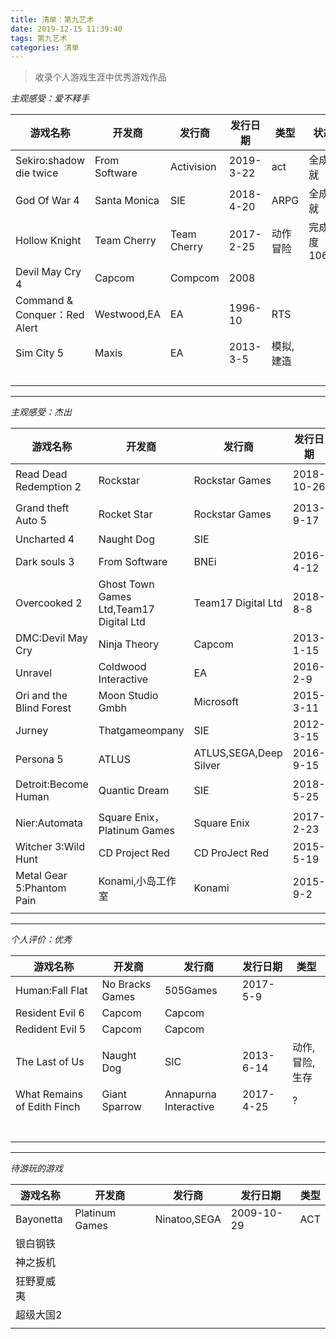 ```yaml
---
title: 清单：第九艺术
date: 2019-12-15 11:39:40
tags: 第九艺术
categories: 清单
---
```

>收录个人游戏生涯中优秀游戏作品

<!--more-->

*主观感受：爱不释手*

|游戏名称|开发商|发行商|发行日期|类型|状态|
|---|---|---|---|---|---|
|Sekiro:shadow die twice|From Software|Activision|2019-3-22|act|全成就|
|God Of War 4|Santa Monica|SIE|2018-4-20|ARPG|全成就|
|Hollow Knight|Team Cherry|Team Cherry|2017-2-25|动作冒险|完成度106%|
|Devil May Cry 4|Capcom|Compcom|2008||
|Command & Conquer：Red Alert|Westwood,EA|EA|1996-10|RTS|
|Sim City 5|Maxis|EA|2013-3-5|模拟,建造|
||||||
||||||
||||||
||||||


---

*主观感受：杰出*

|游戏名称|开发商|发行商|发行日期|类型|
|---|---|---|---|---|
|Read Dead Redemption 2|Rockstar|Rockstar Games|2018-10-26|动作冒险|
|Grand theft Auto 5|Rocket Star|Rockstar Games|2013-9-17|动作冒险|
|Uncharted 4|Naught Dog|SIE|||
|Dark souls 3|From Software|BNEi|2016-4-12|ARPG|
|Overcooked 2|Ghost Town Games Ltd,Team17 Digital Ltd|Team17 Digital Ltd|2018-8-8|?|
|DMC:Devil May Cry|Ninja Theory|Capcom|2013-1-15|ACT|
|Unravel|Coldwood Interactive|EA|2016-2-9|ACT|
|Ori and the Blind Forest|Moon Studio Gmbh|Microsoft|2015-3-11|AVG|
|Jurney|Thatgameompany|SIE|2012-3-15|?|
|Persona 5|ATLUS|ATLUS,SEGA,Deep Silver|2016-9-15|JRPG|
|Detroit:Become Human|Quantic Dream|SIE|2018-5-25|互动电影|
|Nier:Automata|Square Enix，Platinum Games|Square Enix|2017-2-23|ARPG|
|Witcher 3:Wild Hunt|CD Project Red|CD ProJect Red|2015-5-19|ARPG|
|Metal Gear 5:Phantom Pain|Konami,小岛工作室|Konami|2015-9-2|潜入|
|||||||
---

*个人评价：优秀*

|游戏名称|开发商|发行商|发行日期|类型|
|---|---|---|---|---|
|Human:Fall Flat|No Bracks Games|505Games|2017-5-9|
|Resident Evil 6|Capcom|Capcom||
|Redident Evil 5|Capcom|Capcom||
|The Last of Us|Naught Dog|SIC|2013-6-14|动作,冒险,生存|
|What Remains of Edith Finch|Giant Sparrow|Annapurna Interactive|2017-4-25|?|
|||||            
|||||            
|||||            
|||||            
|||||            
|||||            
|||||            
---


*待游玩的游戏*

|游戏名称|开发商|发行商|发行日期|类型|    
|---|---|---|---|---|    
|Bayonetta|Platinum Games|Ninatoo,SEGA|2009-10-29|ACT| 
|银白钢铁||||| 
|神之扳机||||| 
|狂野夏威夷||||| 
|超级大国2||||| 
|||||| 